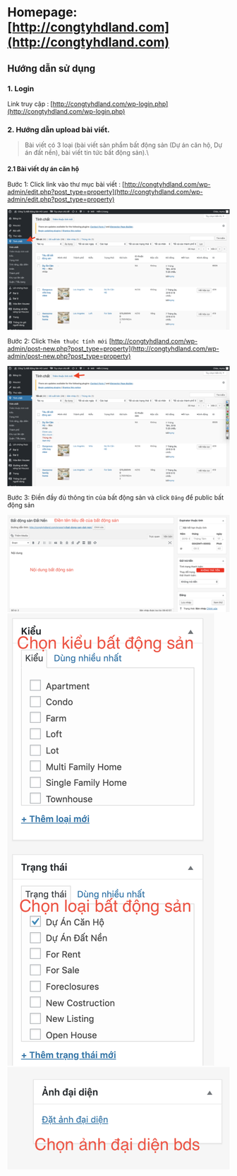 # Homepage: [http://congtyhdland.com](http://congtyhdland.com)

## Hướng dẫn sử dụng

### 1. Login

Link truy cập : [http://congtyhdland.com/wp-login.php](http://congtyhdland.com/wp-login.php)


### 2. Hướng dẫn upload bài viết.

> Bài viết có 3 loại (bài viết sản phẩm bất động sản (Dự án căn hộ, Dự án đất nền), bài viết tin tức bất động sản).\

#### 2.1 Bài viết dự án căn hộ

Bước 1: Click link vào thư mục bài viết : [http://congtyhdland.com/wp-admin/edit.php?post_type=property](http://congtyhdland.com/wp-admin/edit.php?post_type=property)

![alt](./addthuoctinh.png)

Bước 2: Click `Thêm thuộc tính mới` [http://congtyhdland.com/wp-admin/post-new.php?post_type=property](http://congtyhdland.com/wp-admin/post-new.php?post_type=property)

![alt](./b2.png)

Bước 3: Điền đầy đủ thông tin của bất động sản và click `Đăng` để public bất động sản

![alt](./b3.png)
![alt](./b4.png)
![alt](./b5.png)
